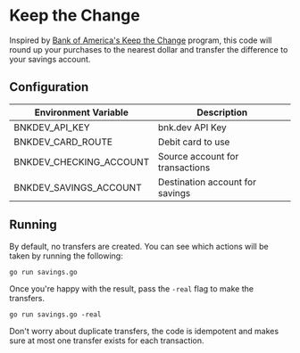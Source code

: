 # Keep the Change

Inspired by [Bank of America's Keep the Change](https://www.bankofamerica.com/deposits/keep-the-change/) program, this code will round up your purchases to the nearest dollar and transfer the difference to your savings account.

## Configuration

| Environment Variable | Description |
| --- | --- |
| BNKDEV_API_KEY | bnk.dev API Key |
| BNKDEV_CARD_ROUTE | Debit card to use |
| BNKDEV_CHECKING_ACCOUNT | Source account for transactions |
| BNKDEV_SAVINGS_ACCOUNT | Destination account for savings |

## Running

By default, no transfers are created. You can see which actions will be taken by running the following:

```
go run savings.go
```

Once you're happy with the result, pass the `-real` flag to make the transfers.

```
go run savings.go -real
```

Don't worry about duplicate transfers, the code is idempotent and makes sure at most one transfer exists for each transaction.
